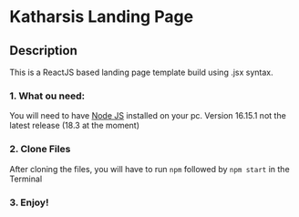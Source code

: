 # Katharsis Landing Page 

## Description
This is a ReactJS based landing page template build using .jsx syntax.

### 1. What ou need:
You will need to have <a href="https://nodejs.org/">Node JS</a> installed on your pc. Version 16.15.1 not the latest release (18.3 at the moment)

### 2. Clone Files
After cloning the files, you will have to run ```npm``` followed by ```npm start``` in the Terminal
### 3. Enjoy!